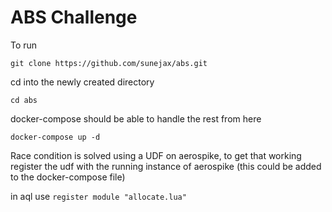 # ABS Challenge

To run

`git clone https://github.com/sunejax/abs.git`

cd into the newly created directory

`cd abs`

docker-compose should be able to handle the rest from here

`docker-compose up -d` 

Race condition is solved using a UDF on aerospike, to get that working register the udf with the running instance of aerospike (this could be added to the docker-compose file)

in aql use
`register module "allocate.lua"` 

